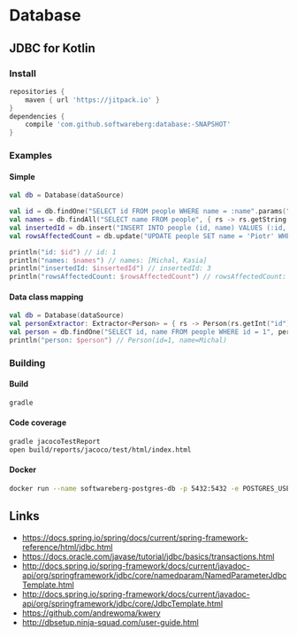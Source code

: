 # Database

## JDBC for Kotlin

### Install

```groovy
repositories {
    maven { url 'https://jitpack.io' }
}
dependencies {
    compile 'com.github.softwareberg:database:-SNAPSHOT'
}
```

### Examples

#### Simple

```kotlin
val db = Database(dataSource)

val id = db.findOne("SELECT id FROM people WHERE name = :name".params("name" to "Michal"), { rs -> rs.getInt("id") })
val names = db.findAll("SELECT name FROM people", { rs -> rs.getString("name") })
val insertedId = db.insert("INSERT INTO people (id, name) VALUES (:id, :name)".params("id" to 3, "name" to "Michal"))["id"]
val rowsAffectedCount = db.update("UPDATE people SET name = 'Piotr' WHERE id = ?".paramsList(2))

println("id: $id") // id: 1
println("names: $names") // names: [Michal, Kasia]
println("insertedId: $insertedId") // insertedId: 3
println("rowsAffectedCount: $rowsAffectedCount") // rowsAffectedCount: 1
```

#### Data class mapping

```kotlin
val db = Database(dataSource)
val personExtractor: Extractor<Person> = { rs -> Person(rs.getInt("id"), rs.getString("name")) }
val person = db.findOne("SELECT id, name FROM people WHERE id = 1", personExtractor)
println("person: $person") // Person(id=1, name=Michal)
```

### Building

#### Build

```bash
gradle
```

#### Code coverage

```bash
gradle jacocoTestReport
open build/reports/jacoco/test/html/index.html
```

#### Docker

```bash
docker run --name softwareberg-postgres-db -p 5432:5432 -e POSTGRES_USER=softwareberg -e POSTGRES_PASSWORD=softwareberg -d postgres:9.6
```

## Links

* https://docs.spring.io/spring/docs/current/spring-framework-reference/html/jdbc.html
* https://docs.oracle.com/javase/tutorial/jdbc/basics/transactions.html
* http://docs.spring.io/spring-framework/docs/current/javadoc-api/org/springframework/jdbc/core/namedparam/NamedParameterJdbcTemplate.html
* http://docs.spring.io/spring-framework/docs/current/javadoc-api/org/springframework/jdbc/core/JdbcTemplate.html
* https://github.com/andrewoma/kwery
* http://dbsetup.ninja-squad.com/user-guide.html
